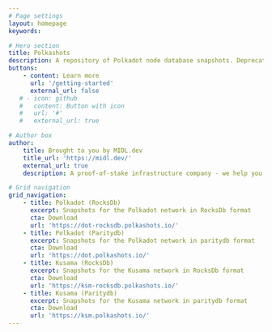```yaml
---
# Page settings
layout: homepage
keywords:

# Hero section
title: Polkashots
description: A repository of Polkadot node database snapshots. Deprecated. Please use warp-sync.
buttons:
    - content: Learn more
      url: '/getting-started'
      external_url: false
   # - icon: github
   #   content: Button with icon
   #   url: '#'
   #   external_url: true

# Author box
author:
    title: Brought to you by MIDL.dev
    title_url: 'https://midl.dev/'
    external_url: true
    description: A proof-of-stake infrastructure company - we help you stake your DOT. <a href="https://MIDL.dev/" target="_blank">Learn more</a>.

# Grid navigation
grid_navigation:
    - title: Polkadot (RocksDb)
      excerpt: Snapshots for the Polkadot network in RocksDb format
      cta: Download
      url: 'https://dot-rocksdb.polkashots.io/'
    - title: Polkadot (Paritydb)
      excerpt: Snapshots for the Polkadot network in paritydb format
      cta: Download
      url: 'https://dot.polkashots.io/'
    - title: Kusama (RocksDb)
      excerpt: Snapshots for the Kusama network in RocksDb format
      cta: Download
      url: 'https://ksm-rocksdb.polkashots.io/'
    - title: Kusama (Paritydb)
      excerpt: Snapshots for the Kusama network in paritydb format
      cta: Download
      url: 'https://ksm.polkashots.io/'
---
```

